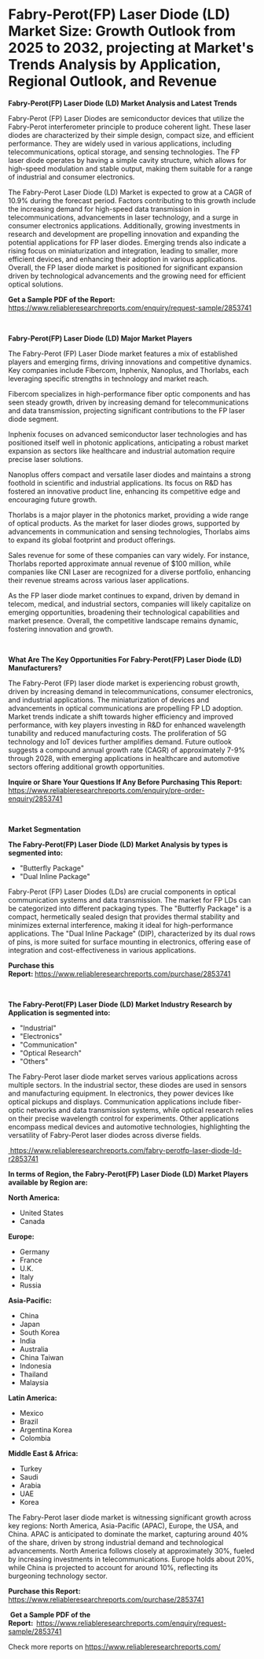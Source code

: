 <p><h1>Fabry-Perot(FP) Laser Diode (LD) Market Size: Growth Outlook from 2025 to 2032, projecting at Market's Trends Analysis by Application, Regional Outlook, and Revenue</h1></p><p><strong>Fabry-Perot(FP) Laser Diode (LD) Market Analysis and Latest Trends</strong></p>
<p><p>Fabry-Perot (FP) Laser Diodes are semiconductor devices that utilize the Fabry-Perot interferometer principle to produce coherent light. These laser diodes are characterized by their simple design, compact size, and efficient performance. They are widely used in various applications, including telecommunications, optical storage, and sensing technologies. The FP laser diode operates by having a simple cavity structure, which allows for high-speed modulation and stable output, making them suitable for a range of industrial and consumer electronics.</p><p>The Fabry-Perot Laser Diode (LD) Market is expected to grow at a CAGR of 10.9% during the forecast period. Factors contributing to this growth include the increasing demand for high-speed data transmission in telecommunications, advancements in laser technology, and a surge in consumer electronics applications. Additionally, growing investments in research and development are propelling innovation and expanding the potential applications for FP laser diodes. Emerging trends also indicate a rising focus on miniaturization and integration, leading to smaller, more efficient devices, and enhancing their adoption in various applications. Overall, the FP laser diode market is positioned for significant expansion driven by technological advancements and the growing need for efficient optical solutions.</p></p>
<p><strong>Get a Sample PDF of the Report:&nbsp;</strong> <a href="https://www.reliableresearchreports.com/enquiry/request-sample/2853741?utm_campaign=3383&utm_medium=2&utm_source=Github&utm_content=ia&utm_term=12032025&utm_id=fabry-perotfp-laser-diode-ld">https://www.reliableresearchreports.com/enquiry/request-sample/2853741</a></p>
<p>&nbsp;</p>
<p><strong>Fabry-Perot(FP) Laser Diode (LD) Major Market Players</strong></p>
<p><p>The Fabry-Perot (FP) Laser Diode market features a mix of established players and emerging firms, driving innovations and competitive dynamics. Key companies include Fibercom, Inphenix, Nanoplus, and Thorlabs, each leveraging specific strengths in technology and market reach.</p><p>Fibercom specializes in high-performance fiber optic components and has seen steady growth, driven by increasing demand for telecommunications and data transmission, projecting significant contributions to the FP laser diode segment.</p><p>Inphenix focuses on advanced semiconductor laser technologies and has positioned itself well in photonic applications, anticipating a robust market expansion as sectors like healthcare and industrial automation require precise laser solutions.</p><p>Nanoplus offers compact and versatile laser diodes and maintains a strong foothold in scientific and industrial applications. Its focus on R&D has fostered an innovative product line, enhancing its competitive edge and encouraging future growth.</p><p>Thorlabs is a major player in the photonics market, providing a wide range of optical products. As the market for laser diodes grows, supported by advancements in communication and sensing technologies, Thorlabs aims to expand its global footprint and product offerings.</p><p>Sales revenue for some of these companies can vary widely. For instance, Thorlabs reported approximate annual revenue of $100 million, while companies like CNI Laser are recognized for a diverse portfolio, enhancing their revenue streams across various laser applications.</p><p>As the FP laser diode market continues to expand, driven by demand in telecom, medical, and industrial sectors, companies will likely capitalize on emerging opportunities, broadening their technological capabilities and market presence. Overall, the competitive landscape remains dynamic, fostering innovation and growth.</p></p>
<p>&nbsp;</p>
<p><strong>What Are The Key Opportunities For Fabry-Perot(FP) Laser Diode (LD) Manufacturers?</strong></p>
<p><p>The Fabry-Perot (FP) laser diode market is experiencing robust growth, driven by increasing demand in telecommunications, consumer electronics, and industrial applications. The miniaturization of devices and advancements in optical communications are propelling FP LD adoption. Market trends indicate a shift towards higher efficiency and improved performance, with key players investing in R&D for enhanced wavelength tunability and reduced manufacturing costs. The proliferation of 5G technology and IoT devices further amplifies demand. Future outlook suggests a compound annual growth rate (CAGR) of approximately 7-9% through 2028, with emerging applications in healthcare and automotive sectors offering additional growth opportunities.</p></p>
<p><strong>Inquire or Share Your Questions If Any Before Purchasing This Report:</strong> <a href="https://www.reliableresearchreports.com/enquiry/pre-order-enquiry/2853741?utm_campaign=3383&utm_medium=2&utm_source=Github&utm_content=ia&utm_term=12032025&utm_id=fabry-perotfp-laser-diode-ld">https://www.reliableresearchreports.com/enquiry/pre-order-enquiry/2853741</a></p>
<p>&nbsp;</p>
<p><strong>Market Segmentation</strong></p>
<p><strong>The Fabry-Perot(FP) Laser Diode (LD) Market Analysis by types is segmented into:</strong></p>
<p><ul><li>"Butterfly Package"</li><li>"Dual Inline Package"</li></ul></p>
<p><p>Fabry-Perot (FP) Laser Diodes (LDs) are crucial components in optical communication systems and data transmission. The market for FP LDs can be categorized into different packaging types. The "Butterfly Package" is a compact, hermetically sealed design that provides thermal stability and minimizes external interference, making it ideal for high-performance applications. The "Dual Inline Package" (DIP), characterized by its dual rows of pins, is more suited for surface mounting in electronics, offering ease of integration and cost-effectiveness in various applications.</p></p>
<p><strong>Purchase this Report:&nbsp;</strong><a href="https://www.reliableresearchreports.com/purchase/2853741?utm_campaign=3383&utm_medium=2&utm_source=Github&utm_content=ia&utm_term=12032025&utm_id=fabry-perotfp-laser-diode-ld">https://www.reliableresearchreports.com/purchase/2853741</a></p>
<p>&nbsp;</p>
<p><strong>The Fabry-Perot(FP) Laser Diode (LD) Market Industry Research by Application is segmented into:</strong></p>
<p><ul><li>"Industrial"</li><li>"Electronics"</li><li>"Communication"</li><li>"Optical Research"</li><li>"Others"</li></ul></p>
<p><p>The Fabry-Perot laser diode market serves various applications across multiple sectors. In the industrial sector, these diodes are used in sensors and manufacturing equipment. In electronics, they power devices like optical pickups and displays. Communication applications include fiber-optic networks and data transmission systems, while optical research relies on their precise wavelength control for experiments. Other applications encompass medical devices and automotive technologies, highlighting the versatility of Fabry-Perot laser diodes across diverse fields.</p></p>
<p><a href="https://www.reliableresearchreports.com/fabry-perotfp-laser-diode-ld-r2853741?utm_campaign=3383&utm_medium=2&utm_source=Github&utm_content=ia&utm_term=12032025&utm_id=fabry-perotfp-laser-diode-ld">&nbsp;https://www.reliableresearchreports.com/fabry-perotfp-laser-diode-ld-r2853741</a></p>
<p><strong>In terms of Region, the Fabry-Perot(FP) Laser Diode (LD) Market Players available by Region are:</strong></p>
<p>
    <p> <strong> North America: </strong>
        <ul>
            <li>United States</li>
            <li>Canada</li>
        </ul>
        </p> 
    <p> <strong> Europe: </strong>
        <ul>
            <li>Germany</li>
            <li>France</li>
            <li>U.K.</li>
            <li>Italy</li>
            <li>Russia</li>
        </ul>
        </p> 
    <p> <strong> Asia-Pacific: </strong>
        <ul>
            <li>China</li>
            <li>Japan</li>
            <li>South Korea</li>
            <li>India</li>
            <li>Australia</li>
            <li>China Taiwan</li>
            <li>Indonesia</li>
            <li>Thailand</li>
            <li>Malaysia</li>
        </ul>
        </p> 
    <p> <strong> Latin America: </strong>
        <ul>
            <li>Mexico</li>
            <li>Brazil</li>
            <li>Argentina Korea</li>
            <li>Colombia</li>
        </ul>
        </p> 
    <p> <strong> Middle East & Africa: </strong>
        <ul>
            <li>Turkey</li>
            <li>Saudi</li>
            <li>Arabia</li>
            <li>UAE</li>
            <li>Korea</li>
        </ul>
    </p>
    </p>
<p><p>The Fabry-Perot laser diode market is witnessing significant growth across key regions: North America, Asia-Pacific (APAC), Europe, the USA, and China. APAC is anticipated to dominate the market, capturing around 40% of the share, driven by strong industrial demand and technological advancements. North America follows closely at approximately 30%, fueled by increasing investments in telecommunications. Europe holds about 20%, while China is projected to account for around 10%, reflecting its burgeoning technology sector.</p></p>
<p><strong>Purchase this Report: </strong><a href="https://www.reliableresearchreports.com/purchase/2853741?utm_campaign=3383&utm_medium=2&utm_source=Github&utm_content=ia&utm_term=12032025&utm_id=fabry-perotfp-laser-diode-ld">https://www.reliableresearchreports.com/purchase/2853741</a></p>
<p>&nbsp;<strong>Get a Sample PDF of the Report:&nbsp;&nbsp;</strong><a href="https://www.reliableresearchreports.com/enquiry/request-sample/2853741?utm_campaign=3383&utm_medium=2&utm_source=Github&utm_content=ia&utm_term=12032025&utm_id=fabry-perotfp-laser-diode-ld">https://www.reliableresearchreports.com/enquiry/request-sample/2853741</a></p>
<p><strong></strong></p>
<p>Check more reports on <a href="https://www.reliableresearchreports.com/?utm_campaign=3383&utm_medium=2&utm_source=Github&utm_content=ia&utm_term=12032025&utm_id=fabry-perotfp-laser-diode-ld">https://www.reliableresearchreports.com/</a></p>
